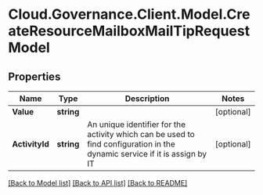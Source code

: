 # Cloud.Governance.Client.Model.CreateResourceMailboxMailTipRequestModel
## Properties

Name | Type | Description | Notes
------------ | ------------- | ------------- | -------------
**Value** | **string** |  | [optional] 
**ActivityId** | **string** | An unique identifier for the activity which can be used to find configuration in the dynamic service if it is assign by IT | [optional] 

[[Back to Model list]](../README.md#documentation-for-models) [[Back to API list]](../README.md#documentation-for-api-endpoints) [[Back to README]](../README.md)

